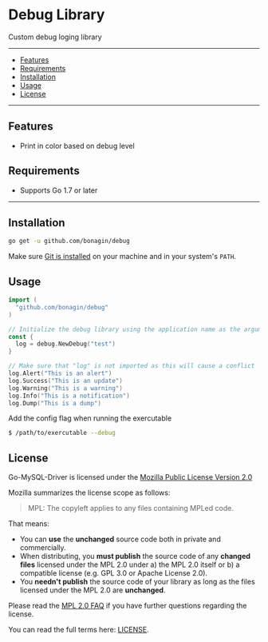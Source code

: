 # Debug Library

Custom debug loging library

---------------------------------------
  * [Features](#features)
  * [Requirements](#requirements)
  * [Installation](#installation)
  * [Usage](#usage)
  * [License](#license)

---------------------------------------

## Features
  * Print in color based on debug level

## Requirements
  * Supports Go 1.7 or later

---------------------------------------

## Installation
```bash
go get -u github.com/bonagin/debug
```
Make sure [Git is installed](https://git-scm.com/downloads) on your machine and in your system's `PATH`.

## Usage
```go
import (
  "github.com/bonagin/debug"
)

// Initialize the debug library using the application name as the argument
const {
  log = debug.NewDebug("test")
}

// Make sure that "log" is not imported as this will cause a conflict
log.Alert("This is an alert")
log.Success("This is an update")
log.Warning("This is a warning")
log.Info("This is a notification")
log.Dump("This is a dump")
```
Add the config flag when running the exercutable
```bash
$ /path/to/exercutable --debug
```

## License
Go-MySQL-Driver is licensed under the [Mozilla Public License Version 2.0](https://raw.github.com/go-sql-driver/mysql/master/LICENSE)

Mozilla summarizes the license scope as follows:
> MPL: The copyleft applies to any files containing MPLed code.


That means:
  * You can **use** the **unchanged** source code both in private and commercially.
  * When distributing, you **must publish** the source code of any **changed files** licensed under the MPL 2.0 under a) the MPL 2.0 itself or b) a compatible license (e.g. GPL 3.0 or Apache License 2.0).
  * You **needn't publish** the source code of your library as long as the files licensed under the MPL 2.0 are **unchanged**.

Please read the [MPL 2.0 FAQ](https://www.mozilla.org/en-US/MPL/2.0/FAQ/) if you have further questions regarding the license.

You can read the full terms here: [LICENSE](https://github.com/bonagin/config/blob/master/LICENSE).
